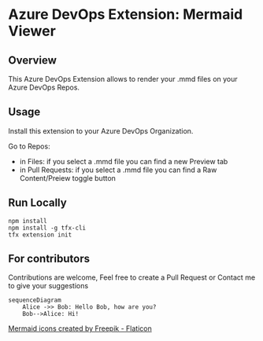 # Azure DevOps Extension: Mermaid Viewer

## Overview

This Azure DevOps Extension allows to render your .mmd files on your Azure DevOps Repos.

## Usage

Install this extension to your Azure DevOps Organization.

Go to Repos:
- in Files: if you select a .mmd file you can find a new Preview tab
- in Pull Requests: if you select a .mmd file you can find a Raw Content/Preiew toggle button

## Run Locally

    npm install
    npm install -g tfx-cli
    tfx extension init

## For contributors

Contributions are welcome, Feel free to create a Pull Request or Contact me to give your suggestions 

```mermaid
sequenceDiagram
    Alice ->> Bob: Hello Bob, how are you?
    Bob-->Alice: Hi!
```


<a href="https://www.flaticon.com/free-icons/mermaid" title="mermaid icons">Mermaid icons created by Freepik - Flaticon</a>
